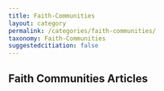 ```yaml
---
title: Faith-Communities
layout: category
permalink: /categories/faith-communities/
taxonomy: Faith-Communities
suggestedcitiation: false
---
```


## Faith Communities Articles
